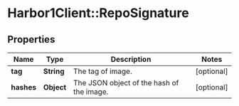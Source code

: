 # Harbor1Client::RepoSignature

## Properties
Name | Type | Description | Notes
------------ | ------------- | ------------- | -------------
**tag** | **String** | The tag of image. | [optional] 
**hashes** | **Object** | The JSON object of the hash of the image. | [optional] 


